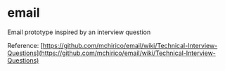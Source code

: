 # email
Email prototype inspired by an interview question


Reference:
[https://github.com/mchirico/email/wiki/Technical-Interview-Questions](https://github.com/mchirico/email/wiki/Technical-Interview-Questions)


